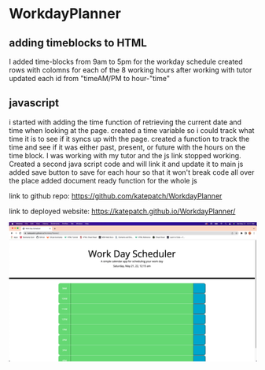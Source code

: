 # WorkdayPlanner

## adding timeblocks to HTML

I added time-blocks from 9am to 5pm for the workday schedule
created rows with colomns for each of the 8 working hours
after working with tutor updated each id from "timeAM/PM to hour-"time"

## javascript

i started with adding the time function of retrieving the current date and time when looking at the page.
created a time variable so i could track what time it is to see if it syncs up with the page.
created a function to track the time and see if it was either past, present, or future with the hours on the time block.
I was working with my tutor and the js link stopped working.  Created a second java script code and will link it and update it to main js
added save button to save for each hour so that it won't break code all over the place
added document ready function for the whole js

link to github repo: <https://github.com/katepatch/WorkdayPlanner>

link to deployed website: <https://katepatch.github.io/WorkdayPlanner/>

![screenshot](/screenshot-workplanner.png)
